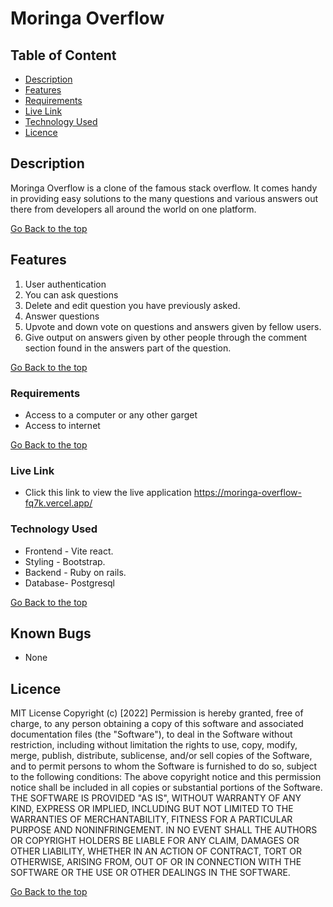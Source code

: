 # Moringa Overflow

 ## Table of Content
 - [Description](#description)
 - [Features](#features)
 - [Requirements](#requirements)
 - [Live Link](#Live-Link)
 - [Technology  Used](#technology-Used)
 - [Licence](#licence)
 
 ## Description
 <p>Moringa Overflow is a clone of the famous stack overflow. It comes handy in providing easy solutions to the many questions and various answers out there from developers all around the world on one platform.</p>

[Go Back to the top](#Moringa-Overflow)

## Features
1. User authentication
2. You can ask questions
3. Delete and edit question you have previously asked.
4. Answer questions
5. Upvote and down vote on questions and answers given by fellow users.
6. Give output on answers given by other people through the comment section found in the answers part of the question.

[Go Back to the top](#Moringa-Overflow)

 ###  Requirements
 * Access to  a computer or any other garget
 * Access to internet

 [Go Back to the top](#Moringa-Overflow)

### Live Link

- Click this link to view the live application 
   https://moringa-overflow-fq7k.vercel.app/

### Technology  Used

* Frontend - Vite react.
* Styling - Bootstrap.
* Backend - Ruby on rails.
* Database- Postgresql


[Go Back to the top](#Moringa-Overflow)

## Known Bugs
* None

## Licence
MIT License
Copyright (c) [2022] 
Permission is hereby granted, free of charge, to any person obtaining a copy
of this software and associated documentation files (the "Software"), to deal
in the Software without restriction, including without limitation the rights
to use, copy, modify, merge, publish, distribute, sublicense, and/or sell
copies of the Software, and to permit persons to whom the Software is
furnished to do so, subject to the following conditions:
The above copyright notice and this permission notice shall be included in all
copies or substantial portions of the Software.
THE SOFTWARE IS PROVIDED "AS IS", WITHOUT WARRANTY OF ANY KIND, EXPRESS OR
IMPLIED, INCLUDING BUT NOT LIMITED TO THE WARRANTIES OF MERCHANTABILITY,
FITNESS FOR A PARTICULAR PURPOSE AND NONINFRINGEMENT. IN NO EVENT SHALL THE
AUTHORS OR COPYRIGHT HOLDERS BE LIABLE FOR ANY CLAIM, DAMAGES OR OTHER
LIABILITY, WHETHER IN AN ACTION OF CONTRACT, TORT OR OTHERWISE, ARISING FROM,
OUT OF OR IN CONNECTION WITH THE SOFTWARE OR THE USE OR OTHER DEALINGS IN THE
SOFTWARE.

[Go Back to the top](#Moringa-Overflow)





